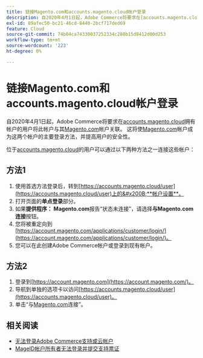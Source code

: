 ```yaml
---
title: 链接Magento.com和accounts.magento.cloud帐户登录
description: 自2020年4月1日起，Adobe Commerce将要求在[accounts.magento.cloud](https://accounts.magento.cloud/)拥有帐户的用户将此帐户与其[Magento.com](https://account.magento.com/customer/account/login/)帐户关联。 这会使[Magento.com](https://account.magento.com/customer/account/login/)帐户登录成为这两个帐户的主要登录方法，并提高用户的安全性。
exl-id: 89afec50-bc21-46cd-8440-2bcf717ded69
feature: Cloud
source-git-commit: 74b04ca74330037252334c288b15d8412d00d253
workflow-type: tm+mt
source-wordcount: '223'
ht-degree: 0%

---
```


# 链接Magento.com和accounts.magento.cloud帐户登录

自2020年4月1日起，Adobe Commerce将要求在[accounts.magento.cloud](https://accounts.magento.cloud/)拥有帐户的用户将此帐户与其[Magento.com](https://account.magento.com/customer/account/login/)帐户关联。 这将使[Magento.com](https://account.magento.com/customer/account/login/)帐户成为这两个帐户的主要登录方法，并提高用户的安全性。

位于[accounts.magento.cloud](https://accounts.magento.cloud/)的用户可以通过以下两种方法之一连接这些帐户：

## 方法1

1. 使用首选方法登录后，转到[https://accounts.magento.cloud/user](https://accounts.magento.cloud/user)上的&#x200B;**帐户设置**。
1. 打开页面的&#x200B;**单点登录**&#x200B;部分。
1. 如果&#x200B;**提供程序： Magento.com**&#x200B;报告“状态未连接”，请选择&#x200B;**与Magento.com连接**&#x200B;按钮。
1. 您将被重定向到[https://account.magento.com/applications/customer/login/](https://account.magento.com/applications/customer/login/)。
1. 您可以在此创建Adobe Commerce帐户或登录到现有帐户。

## 方法2

1. 登录到[https://account.magento.com](https://account.magento.com/)。
1. 导航到单独的选项卡以访问[https://accounts.magento.cloud/user](https://accounts.magento.cloud/user)。
1. 单击“与[Magento.com](https://account.magento.com/customer/account/login/)连接”。

## 相关阅读

* [无法登录Adobe Commerce支持或云帐户](/help/troubleshooting/miscellaneous/unable-to-log-in-to-support-or-cloud-project.md)
* [MageID帐户所有者无法登录并提交支持票证](https://experienceleague.adobe.com/zh-hans/docs/experience-cloud-kcs/kbarticles/ka-25231)

